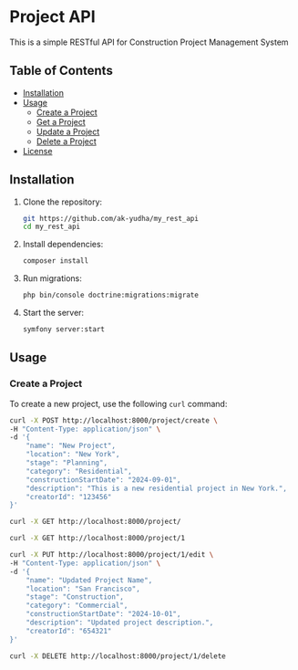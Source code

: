 # Project API

This is a simple RESTful API for Construction Project Management System

## Table of Contents

- [Installation](#installation)
- [Usage](#usage)
    - [Create a Project](#create-a-project)
    - [Get a Project](#get-a-project)
    - [Update a Project](#update-a-project)
    - [Delete a Project](#delete-a-project)
- [License](#license)

## Installation

1. Clone the repository:
    ```bash
    git https://github.com/ak-yudha/my_rest_api
    cd my_rest_api
    ```

2. Install dependencies:
    ```bash
    composer install
    ```

3. Run migrations:
    ```bash
    php bin/console doctrine:migrations:migrate
    ```

4. Start the server:
    ```bash
    symfony server:start
    ```

## Usage

### Create a Project

To create a new project, use the following `curl` command:

```bash
curl -X POST http://localhost:8000/project/create \
-H "Content-Type: application/json" \
-d '{
    "name": "New Project",
    "location": "New York",
    "stage": "Planning",
    "category": "Residential",
    "constructionStartDate": "2024-09-01",
    "description": "This is a new residential project in New York.",
    "creatorId": "123456"
}'

curl -X GET http://localhost:8000/project/

curl -X GET http://localhost:8000/project/1

curl -X PUT http://localhost:8000/project/1/edit \
-H "Content-Type: application/json" \
-d '{
    "name": "Updated Project Name",
    "location": "San Francisco",
    "stage": "Construction",
    "category": "Commercial",
    "constructionStartDate": "2024-10-01",
    "description": "Updated project description.",
    "creatorId": "654321"
}'

curl -X DELETE http://localhost:8000/project/1/delete

